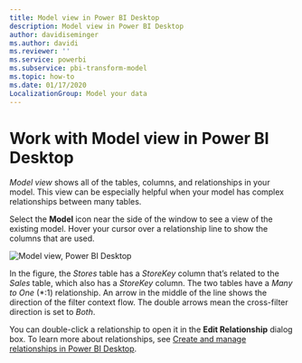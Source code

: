 ```yaml
---
title: Model view in Power BI Desktop
description: Model view in Power BI Desktop
author: davidiseminger
ms.author: davidi
ms.reviewer: ''
ms.service: powerbi
ms.subservice: pbi-transform-model
ms.topic: how-to
ms.date: 01/17/2020
LocalizationGroup: Model your data
---
```

# Work with Model view in Power BI Desktop

*Model view* shows all of the tables, columns, and relationships in your model. This view can be especially helpful when your model has complex relationships between many tables.

Select the **Model** icon near the side of the window to see a view of the existing model. Hover your cursor over a relationship line to show the columns that are used.

![Model view, Power BI Desktop](media/desktop-relationship-view/model-view-full-screen.png)

In the figure, the *Stores* table has a *StoreKey* column that’s related to the *Sales* table, which also has a *StoreKey* column. The two tables have a *Many to One* (\*:1) relationship. An arrow in the middle of the line shows the direction of the filter context flow. The double arrows mean the cross-filter direction is set to *Both*.

You can double-click a relationship to open it in the **Edit Relationship** dialog box. To learn more about relationships, see [Create and manage relationships in Power BI Desktop](desktop-create-and-manage-relationships.md).
